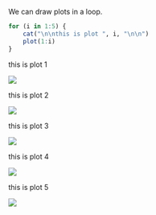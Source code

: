 We can draw plots in a loop.


``` r
for (i in 1:5) {
    cat("\n\nthis is plot ", i, "\n\n")
    plot(1:i)
}
```



this is plot  1 

![](https://db.yihui.org/knitr-examples/figure/054-loop-plots-loop-1.png)

this is plot  2 

![](https://db.yihui.org/knitr-examples/figure/054-loop-plots-loop-2.png)

this is plot  3 

![](https://db.yihui.org/knitr-examples/figure/054-loop-plots-loop-3.png)

this is plot  4 

![](https://db.yihui.org/knitr-examples/figure/054-loop-plots-loop-4.png)

this is plot  5 

![](https://db.yihui.org/knitr-examples/figure/054-loop-plots-loop-5.png)
